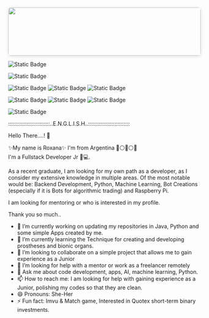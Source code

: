 <div style="position: relative; width: 100%; height: 0; padding-top: 25.0000%;
 padding-bottom: 0; box-shadow: 0 2px 8px 0 rgba(63,69,81,0.16); margin-top: 1.6em; margin-bottom: 0.9em; overflow: hidden;
 border-radius: 8px; will-change: transform;">
  <img src="https://i.imgur.com/XqYpdtR.png" style="position: absolute; width: 100%; height: 100%; top: 0; left: 0; border: none; padding: 0;margin: 0;">
</div>


![Static Badge](https://img.shields.io/badge/Functional%20Tester-%20pink?logo=Testing&logoColor=white&labelColor=black&color=pink)

![Static Badge](https://img.shields.io/badge/App%20Inventor-%20green?logo=Android&logoColor=white&labelColor=black&color=green)

![Static Badge](https://img.shields.io/badge/Java-%20orange?logo=java&logoColor=white&labelColor=black&color=orange)
![Static Badge](https://img.shields.io/badge/MySQL-%20Blue?logo=MySQL&logoColor=white&labelColor=black&color=blue)
![Static Badge](https://img.shields.io/badge/JPA-%20skyblue?logo=jpa&logoColor=white&labelColor=black&color=skyblue)


![Static Badge](https://img.shields.io/badge/HTML-%20purple?logo=html&logoColor=white&labelColor=black&color=purple)
![Static Badge](https://img.shields.io/badge/CSS-%20red?logo=css&logoColor=white&labelColor=black&color=red)
![Static Badge](https://img.shields.io/badge/JAVASCRIPT-%20green?style=black&logo=javascript&logoColor=white&labelColor=black&color=green)

![Static Badge](https://img.shields.io/badge/Python-%20yellow?logo=python&logoColor=white&labelColor=black&color=yellow)

:::::::::::::::::::::::::::..E.N.G.L.I.S.H..:::::::::::::::::::::::::::

Hello There....! 👋

✨My name is Roxana✨
I'm from Argentina 🔵⚪🌞⚪🔵  
I'm a Fullstack Developer Jr 💁💻.

As a recent graduate, I am looking for my own path as a developer, as I consider my extensive knowledge in multiple areas.
Of the most notable would be: Backend Development, Python, Machine Learning, Bot Creations (especially if it is Bots for algorithmic trading) and Raspberry Pi.

I am looking for mentoring or who is interested in my profile.

Thank you so much..

- 🔭 I’m currently working on updating my repositories in Java, Python and some 
      simple Apps created by me.
- 🌱 I’m currently learning the Technique for creating and developing prostheses 
      and bionic organs.
- 👯 I’m looking to collaborate on a simple project that allows me to gain 
      experience as a Junior
- 🤔 I’m looking for help with a mentor or work as a freelancer remotely
- 💬 Ask me about  code development, apps, AI, machine learning, 
      Python.
- 📫 How to reach me: I am looking for help with gaining experience as a Junior, 
      polishing my codes so that they are clean.
- 😄 Pronouns: She-Her 
- ⚡ Fun fact: Imvu & Match game, Interested in Quotex short-term binary 
     investments.
